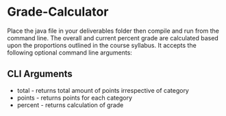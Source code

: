 # Grade-Calculator
Place the java file in your deliverables folder then compile and run from the command line. The overall and current percent grade are calculated based upon the proportions outlined in the course syllabus. It accepts the following optional command line arguments:

## CLI Arguments
  * total   - returns total amount of points irrespective of category
  * points  - returns points for each category
  * percent - returns calculation of grade
